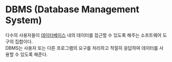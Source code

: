 # DBMS (Database Management System)
다수의 사용자들이 [데이터베이스](Database.md) 내의 데이터를 접근할 수 있도록 해주는 소프트웨어 도구의 집합이다.   
DBMS는 사용자 또는 다른 프로그램의 요구를 처리하고 적절히 응답하여 데이터를 사용할 수 있도록 해준다.


